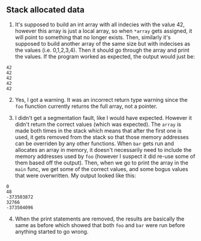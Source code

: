 ## Stack allocated data
1. It's supposed to build an int array with all indecies with the value 42, however this array is just a local array, so when `*array` gets assigned, it will point to something that no longer exists. Then, similarly it's supposed to build another array of the same size but with indecises as the values (i.e. 0,1,2,3,4). Then it should go through the array and print the values. If the program worked as expected, the output would just be:
```
42
42
42
42
42
```

2. Yes, I got a warning. It was an incorrect return type warning since the `foo` fiunction currently returns the full array, not a pointer.

3. I didn't get a segmentation fault, like I would have expected. However it didn't return the correct values (which was expected). The `array` is made both times in the stack which means that after the first one is used, it gets removed from the stack so that those memory addresses can be overriden by any other functions. When `bar` gets run and allocates an array in memory, it doesn't necessarily need to include the memory addresses used by `foo` (however I suspect it did re-use some of them based off the output). Then, when we go to print the array in the `main` func, we get some of the correct values, and some bogus values that were overwritten. My output looked like this:
```
0
48
-373503872
32766
-373504096
```

4. When the print statements are removed, the results are basically the same as before which showed that both `foo` and `bar` were run before anything started to go wrong. 
